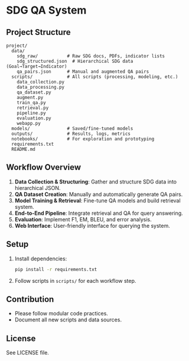 # SDG QA System

## Project Structure

```
project/
  data/
    sdg_raw/           # Raw SDG docs, PDFs, indicator lists
    sdg_structured.json  # Hierarchical SDG data (Goal→Target→Indicator)
    qa_pairs.json      # Manual and augmented QA pairs
  scripts/             # All scripts (processing, modeling, etc.)
    data_collection.py
    data_processing.py
    qa_dataset.py
    augment.py
    train_qa.py
    retrieval.py
    pipeline.py
    evaluation.py
    webapp.py
  models/              # Saved/fine-tuned models
  outputs/             # Results, logs, metrics
  notebooks/           # For exploration and prototyping
  requirements.txt
  README.md
```

## Workflow Overview

1. **Data Collection & Structuring**: Gather and structure SDG data into hierarchical JSON.
2. **QA Dataset Creation**: Manually and automatically generate QA pairs.
3. **Model Training & Retrieval**: Fine-tune QA models and build retrieval system.
4. **End-to-End Pipeline**: Integrate retrieval and QA for query answering.
5. **Evaluation**: Implement F1, EM, BLEU, and error analysis.
6. **Web Interface**: User-friendly interface for querying the system.

## Setup

1. Install dependencies:
   ```bash
   pip install -r requirements.txt
   ```
2. Follow scripts in `scripts/` for each workflow step.

## Contribution
- Please follow modular code practices.
- Document all new scripts and data sources.

## License
See LICENSE file.
